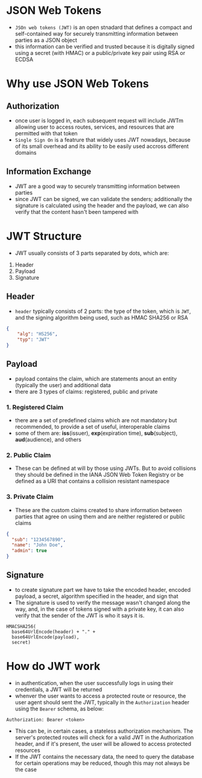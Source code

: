 # **JSON Web Tokens**
- `JSOn web tokens (JWT)` is an open stnadard that defines a compact and self-contained way for securely transmitting information between parties as a JSON object
- this information can be verified and trusted because it is digitally signed using a secret (with HMAC) or a public/private key pair using RSA or ECDSA

# **Why use JSON Web Tokens**

## **Authorization**
- once user is logged in, each subsequent request will include JWTm allowing user to access routes, services, and resources that are permitted with that token
- `Single Sign On` is a featrure that widely uses JWT nowadays, because of its small overhead and its ability to be easily used accross different domains

## **Information Exchange**
- JWT are a good way to securely transmitting information between parties
- since JWT can be signed, we can validate the senders; additionally the signature is calculated using the header and the payload, we can also verify that the content hasn't been tampered with

# **JWT Structure**
- JWT usually consists of 3 parts separated by dots, which are:
1. Header
2. Payload
3. Signature

## **Header**
- `header` typically consists of 2 parts: the type of the token, which is `JWT`, and the signing algorithm being used, such as HMAC SHA256 or RSA
```json
{
    "alg": "HS256",
    "typ": "JWT"
}
```

## **Payload**
- payload contains the claim, which are statements anout an entity (typically the user) and additional data
- there are 3 types of claims: registered, public and private
### **1. Registered Claim**
- there are a set of predefined claims which are not mandatory but recommended, to provide a set of useful, interoperable claims
- some of them are: **iss**(issuer), **exp**(expiration time), **sub**(subject), **aud**(audience), and others

### **2. Public Claim**
- These can be defined at will by those using JWTs. But to avoid collisions they should be defined in the IANA JSON Web Token Registry or be defined as a URI that contains a collision resistant namespace

### **3. Private Claim**
- These are the custom claims created to share information between parties that agree on using them and are neither registered or public claims

```json
{
  "sub": "1234567890",
  "name": "John Doe",
  "admin": true
}
```

## **Signature**
- to create signature part we have to take the encoded header, encoded payload, a secret, algorithm specified in the header, and sign that
- The signature is used to verify the message wasn't changed along the way, and, in the case of tokens signed with a private key, it can also verify that the sender of the JWT is who it says it is.
```
HMACSHA256(
  base64UrlEncode(header) + "." +
  base64UrlEncode(payload),
  secret)
```

# **How do JWT work**
- in authentication, when the user successfully logs in using their credentials, a JWT will be returned
- whenver the user wants to access a protected route or resource, the user agent should sent the JWT, typically in the `Authorization` header using the `Bearer` schema, as below:
```
Authorization: Bearer <token>
```
- This can be, in certain cases, a stateless authorization mechanism. The server's protected routes will check for a valid JWT in the Authorization header, and if it's present, the user will be allowed to access protected resources
- If the JWT contains the necessary data, the need to query the database for certain operations may be reduced, though this may not always be the case
